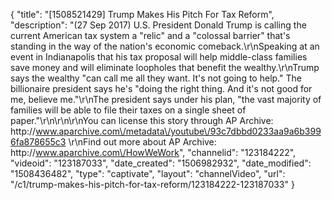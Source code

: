{
    "title": "[1508521429] Trump Makes His Pitch For Tax Reform",
    "description": "(27 Sep 2017) U.S. President Donald Trump is calling the current American tax system a \"relic\" and a \"colossal barrier\" that's standing in the way of the nation's economic comeback.\r\nSpeaking at an event in Indianapolis that his tax proposal will help middle-class families save money and will eliminate loopholes that benefit the wealthy.\r\nTrump says the wealthy \"can call me all they want. It's not going to help.\" The billionaire president says he's \"doing the right thing. And it's not good for me, believe me.\"\r\nThe president says under his plan, \"the vast majority of families will be able to file their taxes on a single sheet of paper.\"\r\n\r\n\r\nYou can license this story through AP Archive: http:\/\/www.aparchive.com\/metadata\/youtube\/93c7dbbd0233aa9a6b3996fa878655c3 \r\nFind out more about AP Archive: http:\/\/www.aparchive.com\/HowWeWork",
    "channelid": "123184222",
    "videoid": "123187033",
    "date_created": "1506982932",
    "date_modified": "1508436482",
    "type": "captivate",
    "layout": "channelVideo",
    "url": "\/c1\/trump-makes-his-pitch-for-tax-reform\/123184222-123187033"
}